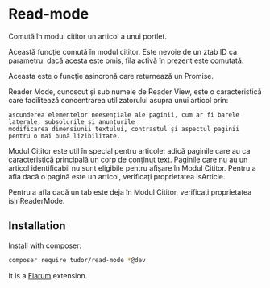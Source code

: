 # Read-mode

Comută în modul cititor un articol a unui portlet.

Această funcție comută în modul cititor. Este nevoie de un ztab ID ca parametru: dacă acesta este omis, fila activă în prezent este comutată.

Aceasta este o funcție asincronă care returnează un Promise.

Reader Mode, cunoscut și sub numele de Reader View, este o caracteristică care facilitează concentrarea utilizatorului asupra unui articol prin:

    ascunderea elementelor neesențiale ale paginii, cum ar fi barele laterale, subsolurile și anunțurile
    modificarea dimensiunii textului, contrastul și aspectul paginii pentru o mai bună lizibilitate.

Modul Cititor este util în special pentru articole: adică paginile care au ca caracteristică principală un corp de conținut text. Paginile care nu au un articol identificabil nu sunt eligibile pentru afișare în Modul Cititor. Pentru a afla dacă o pagină este un articol, verificați proprietatea isArticle.

Pentru a afla dacă un tab este deja în Modul Cititor, verificați proprietatea isInReaderMode.

## Installation

Install with composer:

```sh
composer require tudor/read-mode *@dev
```

It is a [Flarum](http://flarum.org) extension.
